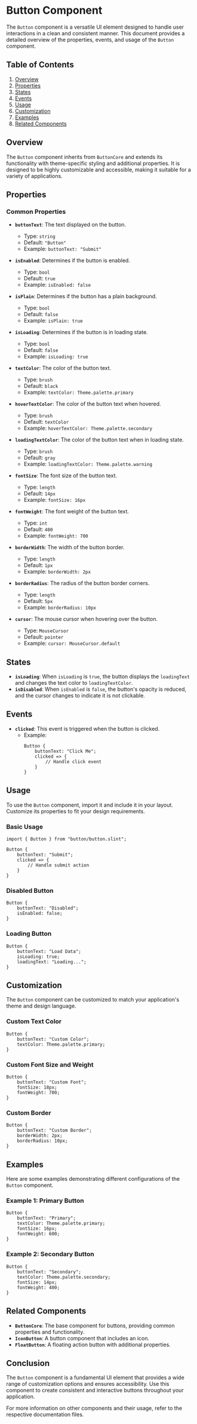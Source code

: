 # Button Component

The `Button` component is a versatile UI element designed to handle user interactions in a clean and consistent manner. This document provides a detailed overview of the properties, events, and usage of the `Button` component.

## Table of Contents

1. [Overview](#overview)
2. [Properties](#properties)
3. [States](#states)
4. [Events](#events)
5. [Usage](#usage)
6. [Customization](#customization)
7. [Examples](#examples)
8. [Related Components](#related-components)

## Overview

The `Button` component inherits from `ButtonCore` and extends its functionality with theme-specific styling and additional properties. It is designed to be highly customizable and accessible, making it suitable for a variety of applications.

## Properties

### Common Properties

- **`buttonText`**: The text displayed on the button.
  - Type: `string`
  - Default: `"Button"`
  - Example: `buttonText: "Submit"`

- **`isEnabled`**: Determines if the button is enabled.
  - Type: `bool`
  - Default: `true`
  - Example: `isEnabled: false`

- **`isPlain`**: Determines if the button has a plain background.
  - Type: `bool`
  - Default: `false`
  - Example: `isPlain: true`

- **`isLoading`**: Determines if the button is in loading state.
  - Type: `bool`
  - Default: `false`
  - Example: `isLoading: true`

- **`textColor`**: The color of the button text.
  - Type: `brush`
  - Default: `black`
  - Example: `textColor: Theme.palette.primary`

- **`hoverTextColor`**: The color of the button text when hovered.
  - Type: `brush`
  - Default: `textColor`
  - Example: `hoverTextColor: Theme.palette.secondary`

- **`loadingTextColor`**: The color of the button text when in loading state.
  - Type: `brush`
  - Default: `gray`
  - Example: `loadingTextColor: Theme.palette.warning`

- **`fontSize`**: The font size of the button text.
  - Type: `length`
  - Default: `14px`
  - Example: `fontSize: 16px`

- **`fontWeight`**: The font weight of the button text.
  - Type: `int`
  - Default: `400`
  - Example: `fontWeight: 700`

- **`borderWidth`**: The width of the button border.
  - Type: `length`
  - Default: `1px`
  - Example: `borderWidth: 2px`

- **`borderRadius`**: The radius of the button border corners.
  - Type: `length`
  - Default: `5px`
  - Example: `borderRadius: 10px`

- **`cursor`**: The mouse cursor when hovering over the button.
  - Type: `MouseCursor`
  - Default: `pointer`
  - Example: `cursor: MouseCursor.default`

## States

- **`isLoading`**: When `isLoading` is `true`, the button displays the `loadingText` and changes the text color to `loadingTextColor`.
- **`isDisabled`**: When `isEnabled` is `false`, the button's opacity is reduced, and the cursor changes to indicate it is not clickable.

## Events

- **`clicked`**: This event is triggered when the button is clicked.
  - Example:
    ```slint
    Button {
        buttonText: "Click Me";
        clicked => {
            // Handle click event
        }
    }
    ```

## Usage

To use the `Button` component, import it and include it in your layout. Customize its properties to fit your design requirements.

### Basic Usage

```slint
import { Button } from "button/button.slint";

Button {
    buttonText: "Submit";
    clicked => {
        // Handle submit action
    }
}
```

### Disabled Button

```slint
Button {
    buttonText: "Disabled";
    isEnabled: false;
}
```

### Loading Button

```slint
Button {
    buttonText: "Load Data";
    isLoading: true;
    loadingText: "Loading...";
}
```

## Customization

The `Button` component can be customized to match your application's theme and design language.

### Custom Text Color

```slint
Button {
    buttonText: "Custom Color";
    textColor: Theme.palette.primary;
}
```

### Custom Font Size and Weight

```slint
Button {
    buttonText: "Custom Font";
    fontSize: 18px;
    fontWeight: 700;
}
```

### Custom Border

```slint
Button {
    buttonText: "Custom Border";
    borderWidth: 2px;
    borderRadius: 10px;
}
```

## Examples

Here are some examples demonstrating different configurations of the `Button` component.

### Example 1: Primary Button

```slint
Button {
    buttonText: "Primary";
    textColor: Theme.palette.primary;
    fontSize: 16px;
    fontWeight: 600;
}
```

### Example 2: Secondary Button

```slint
Button {
    buttonText: "Secondary";
    textColor: Theme.palette.secondary;
    fontSize: 14px;
    fontWeight: 400;
}
```

## Related Components

- **`ButtonCore`**: The base component for buttons, providing common properties and functionality.
- **`IconButton`**: A button component that includes an icon.
- **`FloatButton`**: A floating action button with additional properties.

## Conclusion

The `Button` component is a fundamental UI element that provides a wide range of customization options and ensures accessibility. Use this component to create consistent and interactive buttons throughout your application.

For more information on other components and their usage, refer to the respective documentation files.